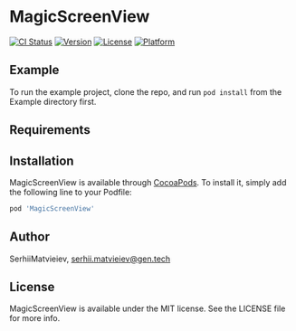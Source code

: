 # MagicScreenView

[![CI Status](https://img.shields.io/travis/SerhiiMatvieiev/MagicScreenView.svg?style=flat)](https://travis-ci.org/SerhiiMatvieiev/MagicScreenView)
[![Version](https://img.shields.io/cocoapods/v/MagicScreenView.svg?style=flat)](https://cocoapods.org/pods/MagicScreenView)
[![License](https://img.shields.io/cocoapods/l/MagicScreenView.svg?style=flat)](https://cocoapods.org/pods/MagicScreenView)
[![Platform](https://img.shields.io/cocoapods/p/MagicScreenView.svg?style=flat)](https://cocoapods.org/pods/MagicScreenView)

## Example

To run the example project, clone the repo, and run `pod install` from the Example directory first.

## Requirements

## Installation

MagicScreenView is available through [CocoaPods](https://cocoapods.org). To install
it, simply add the following line to your Podfile:

```ruby
pod 'MagicScreenView'
```

## Author

SerhiiMatvieiev, serhii.matvieiev@gen.tech

## License

MagicScreenView is available under the MIT license. See the LICENSE file for more info.
